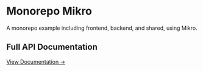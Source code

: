 # Monorepo Mikro
A monorepo example including frontend, backend, and shared, using Mikro.

## Full API Documentation
[View Documentation →](https://bradhezh.github.io/monorepo-mikro-doc/)
